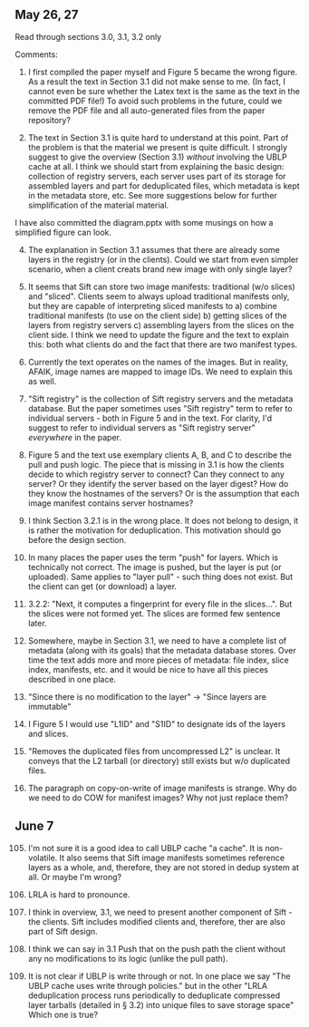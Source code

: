 May 26, 27
----------

Read through sections 3.0, 3.1, 3.2 only

Comments:

001. I first compiled the paper myself and Figure 5 became the wrong figure.
  As a result the text in Section 3.1 did not make sense to me.
  (In fact, I cannot even be sure whether the Latex text is the same 
  as the text in the committed PDF file!)
  To avoid such problems in the future, could we remove the
  PDF file and all auto-generated files from the paper repository?

002. The text in Section 3.1 is quite hard to understand at this point. Part of the problem
  is that the material we present is quite difficult. I strongly suggest to give
  the overview (Section 3.1) *without* involving the UBLP cache at all. 
  I think we should start from explaining the basic design: collection of registry servers,
  each server uses part of its storage for assembled layers and part for deduplicated files,
  which metadata is kept in the metadata store, etc. See more suggestions below
  for further simplification of the material material.

  I have also committed the diagram.pptx with some musings on how a simplified figure
  can look.

004. The explanation in Section 3.1 assumes that there are already some layers in
  the registry (or in the clients).  Could we start from even simpler scenario, when
  a client creats brand new image with only single layer?

006. It seems that Sift can store two image manifests: traditional (w/o slices) and "sliced".
  Clients seem to always upload traditional manifests only, but they are capable of interpreting
  sliced manifests to a) combine traditional manifests (to use on the client side) b) getting
  slices of the layers from registry servers c) assembling layers from the slices on
  the client side. I think we need to update the figure and the text to explain this:
  both what clients do and the fact that there are two manifest types.

007. Currently the text operates on the names of the images. But in reality, AFAIK,
  image names are mapped to image IDs. We need to explain this as well.
  
010. "Sift registry" is the collection of Sift registry servers and the metadata database.
  But the paper sometimes uses "Sift registry" term to refer to individual servers - both
  in Figure 5 and in the text. For clarity, I'd suggest to refer to individual
  servers as "Sift registry server" *everywhere* in the paper.

020.  Figure 5 and the text use exemplary clients A, B, and C to describe the pull and push 
  logic. The piece that is missing in 3.1 is how the clients decide to which registry server
  to connect?  Can they connect to any server?
  Or they identify the server based on the layer digest?
  How do they know the hostnames of the servers?
  Or is the assumption that each image manifest contains server hostnames?

030. I think Section 3.2.1 is in the wrong place. It does not belong to design, it is
  rather the motivation for deduplication. This motivation should go before the design
  section.

040. In many places the paper uses the term "push" for layers. Which is technically
  not correct.  The image is pushed, but the layer is put (or uploaded). Same applies
  to "layer pull" - such thing does not exist. But the client can get (or download) a layer.

050. 3.2.2: "Next, it computes a fingerprint for every file in the slices...". But the slices
  were not formed yet. The slices are formed few sentence later.

051. Somewhere, maybe in Section 3.1, we need to have a complete list of metadata (along with
  its goals) that the metadata database stores. Over time the text adds more and more
  pieces of metadata: file index, slice index, manifests, etc. and it would be nice
  to have all this pieces described in one place.

060. "Since there is no modification to the layer" -> "Since layers are immutable"

070. I Figure 5 I would use "L1ID" and "S1ID" to designate ids of the layers and slices.

080. "Removes the duplicated files from uncompressed L2" is unclear. It conveys that the
 L2 tarball (or directory) still exists but w/o duplicated files.

090. The paragraph on copy-on-write of image manifests is strange. Why do
  we need to do COW for manifest images? Why not just replace them?

June 7
------

105. I'm not sure it is a good idea to call UBLP cache "a cache". It is non-volatile.
     It also seems that Sift image manifests sometimes reference layers as a whole,
     and, therefore, they are not stored in dedup system at all. Or maybe I'm wrong?

110. LRLA is hard to pronounce.

115. I think in overview, 3.1, we need to present another component of Sift - the clients.
     Sift includes modified clients and, therefore, ther are also part of Sift design.

120. I think we can say in 3.1 Push  that on the push path the client without
     any no modifications to its logic (unlike the pull path).

130. It is not clear if UBLP is write through or not. In one place we say
     "The UBLP cache uses write through policies." but in the other
     "LRLA deduplication process runs periodically to deduplicate compressed
      layer tarballs (detailed in § 3.2) into unique files to save storage space"
     Which one is true?
